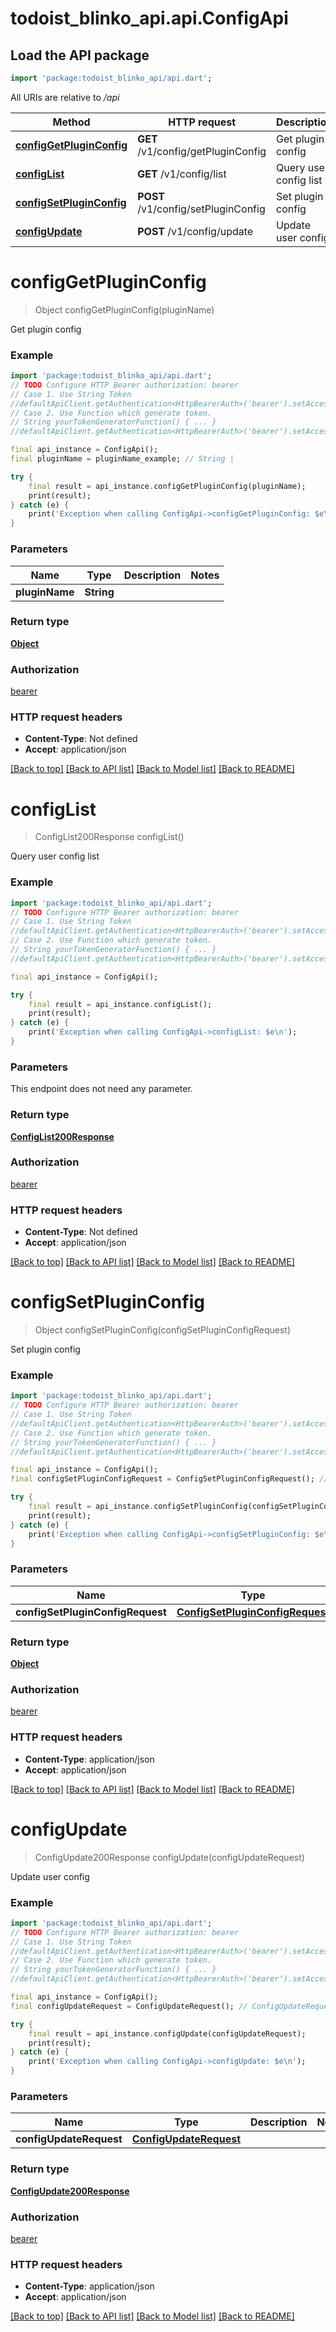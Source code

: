 # todoist_blinko_api.api.ConfigApi

## Load the API package
```dart
import 'package:todoist_blinko_api/api.dart';
```

All URIs are relative to */api*

Method | HTTP request | Description
------------- | ------------- | -------------
[**configGetPluginConfig**](ConfigApi.md#configgetpluginconfig) | **GET** /v1/config/getPluginConfig | Get plugin config
[**configList**](ConfigApi.md#configlist) | **GET** /v1/config/list | Query user config list
[**configSetPluginConfig**](ConfigApi.md#configsetpluginconfig) | **POST** /v1/config/setPluginConfig | Set plugin config
[**configUpdate**](ConfigApi.md#configupdate) | **POST** /v1/config/update | Update user config


# **configGetPluginConfig**
> Object configGetPluginConfig(pluginName)

Get plugin config

### Example
```dart
import 'package:todoist_blinko_api/api.dart';
// TODO Configure HTTP Bearer authorization: bearer
// Case 1. Use String Token
//defaultApiClient.getAuthentication<HttpBearerAuth>('bearer').setAccessToken('YOUR_ACCESS_TOKEN');
// Case 2. Use Function which generate token.
// String yourTokenGeneratorFunction() { ... }
//defaultApiClient.getAuthentication<HttpBearerAuth>('bearer').setAccessToken(yourTokenGeneratorFunction);

final api_instance = ConfigApi();
final pluginName = pluginName_example; // String | 

try {
    final result = api_instance.configGetPluginConfig(pluginName);
    print(result);
} catch (e) {
    print('Exception when calling ConfigApi->configGetPluginConfig: $e\n');
}
```

### Parameters

Name | Type | Description  | Notes
------------- | ------------- | ------------- | -------------
 **pluginName** | **String**|  | 

### Return type

[**Object**](Object.md)

### Authorization

[bearer](../README.md#bearer)

### HTTP request headers

 - **Content-Type**: Not defined
 - **Accept**: application/json

[[Back to top]](#) [[Back to API list]](../README.md#documentation-for-api-endpoints) [[Back to Model list]](../README.md#documentation-for-models) [[Back to README]](../README.md)

# **configList**
> ConfigList200Response configList()

Query user config list

### Example
```dart
import 'package:todoist_blinko_api/api.dart';
// TODO Configure HTTP Bearer authorization: bearer
// Case 1. Use String Token
//defaultApiClient.getAuthentication<HttpBearerAuth>('bearer').setAccessToken('YOUR_ACCESS_TOKEN');
// Case 2. Use Function which generate token.
// String yourTokenGeneratorFunction() { ... }
//defaultApiClient.getAuthentication<HttpBearerAuth>('bearer').setAccessToken(yourTokenGeneratorFunction);

final api_instance = ConfigApi();

try {
    final result = api_instance.configList();
    print(result);
} catch (e) {
    print('Exception when calling ConfigApi->configList: $e\n');
}
```

### Parameters
This endpoint does not need any parameter.

### Return type

[**ConfigList200Response**](ConfigList200Response.md)

### Authorization

[bearer](../README.md#bearer)

### HTTP request headers

 - **Content-Type**: Not defined
 - **Accept**: application/json

[[Back to top]](#) [[Back to API list]](../README.md#documentation-for-api-endpoints) [[Back to Model list]](../README.md#documentation-for-models) [[Back to README]](../README.md)

# **configSetPluginConfig**
> Object configSetPluginConfig(configSetPluginConfigRequest)

Set plugin config

### Example
```dart
import 'package:todoist_blinko_api/api.dart';
// TODO Configure HTTP Bearer authorization: bearer
// Case 1. Use String Token
//defaultApiClient.getAuthentication<HttpBearerAuth>('bearer').setAccessToken('YOUR_ACCESS_TOKEN');
// Case 2. Use Function which generate token.
// String yourTokenGeneratorFunction() { ... }
//defaultApiClient.getAuthentication<HttpBearerAuth>('bearer').setAccessToken(yourTokenGeneratorFunction);

final api_instance = ConfigApi();
final configSetPluginConfigRequest = ConfigSetPluginConfigRequest(); // ConfigSetPluginConfigRequest | 

try {
    final result = api_instance.configSetPluginConfig(configSetPluginConfigRequest);
    print(result);
} catch (e) {
    print('Exception when calling ConfigApi->configSetPluginConfig: $e\n');
}
```

### Parameters

Name | Type | Description  | Notes
------------- | ------------- | ------------- | -------------
 **configSetPluginConfigRequest** | [**ConfigSetPluginConfigRequest**](ConfigSetPluginConfigRequest.md)|  | 

### Return type

[**Object**](Object.md)

### Authorization

[bearer](../README.md#bearer)

### HTTP request headers

 - **Content-Type**: application/json
 - **Accept**: application/json

[[Back to top]](#) [[Back to API list]](../README.md#documentation-for-api-endpoints) [[Back to Model list]](../README.md#documentation-for-models) [[Back to README]](../README.md)

# **configUpdate**
> ConfigUpdate200Response configUpdate(configUpdateRequest)

Update user config

### Example
```dart
import 'package:todoist_blinko_api/api.dart';
// TODO Configure HTTP Bearer authorization: bearer
// Case 1. Use String Token
//defaultApiClient.getAuthentication<HttpBearerAuth>('bearer').setAccessToken('YOUR_ACCESS_TOKEN');
// Case 2. Use Function which generate token.
// String yourTokenGeneratorFunction() { ... }
//defaultApiClient.getAuthentication<HttpBearerAuth>('bearer').setAccessToken(yourTokenGeneratorFunction);

final api_instance = ConfigApi();
final configUpdateRequest = ConfigUpdateRequest(); // ConfigUpdateRequest | 

try {
    final result = api_instance.configUpdate(configUpdateRequest);
    print(result);
} catch (e) {
    print('Exception when calling ConfigApi->configUpdate: $e\n');
}
```

### Parameters

Name | Type | Description  | Notes
------------- | ------------- | ------------- | -------------
 **configUpdateRequest** | [**ConfigUpdateRequest**](ConfigUpdateRequest.md)|  | 

### Return type

[**ConfigUpdate200Response**](ConfigUpdate200Response.md)

### Authorization

[bearer](../README.md#bearer)

### HTTP request headers

 - **Content-Type**: application/json
 - **Accept**: application/json

[[Back to top]](#) [[Back to API list]](../README.md#documentation-for-api-endpoints) [[Back to Model list]](../README.md#documentation-for-models) [[Back to README]](../README.md)


